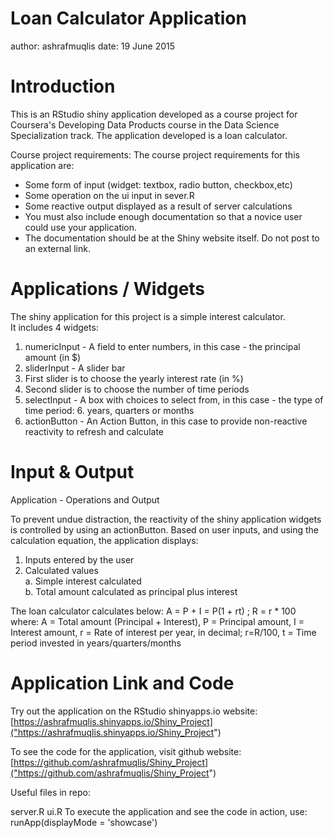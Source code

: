 Loan Calculator Application
========================================================
author: ashrafmuqlis
date: 19 June 2015

Introduction
========================================================

This is an RStudio shiny application developed as a course project for Coursera's Developing Data Products course in the Data Science Specialization track.
The application developed is a loan calculator.

Course project requirements:
The course project requirements for this application are:

- Some form of input (widget: textbox, radio button, checkbox,etc)  
- Some operation on the ui input in sever.R  
- Some reactive output displayed as a result of server calculations  
- You must also include enough documentation so that a novice user could use your   application.  
- The documentation should be at the Shiny website itself. Do not post to an external link.  

Applications / Widgets
========================================================
The shiny application for this project is a simple interest calculator.  
It includes 4 widgets:

1. numericInput - A field to enter numbers, in this case - the principal amount (in $)
2. sliderInput - A slider bar
3. First slider is to choose the yearly interest rate (in %)
4. Second slider is to choose the number of time periods
5. selectInput - A box with choices to select from, in this case - the type of time period: 6. years, quarters or months
7. actionButton - An Action Button, in this case to provide non-reactive reactivity to refresh and calculate

Input & Output
========================================================
Application - Operations and Output

To prevent undue distraction, the reactivity of the shiny application widgets is controlled by using an actionButton. Based on user inputs, and using the calculation equation, the application displays:
1. Inputs entered by the user  
2. Calculated values  
a. Simple interest calculated  
b. Total amount calculated as principal plus interest  

The loan calculator calculates below:
A = P + I = P(1 + rt) ; R = r * 100
where:
A = Total amount (Principal + Interest), P = Principal amount, I = Interest amount, r = Rate of interest per year, in decimal; r=R/100, t = Time period invested in years/quarters/months

Application Link and Code
========================================================
Try out the application on the RStudio shinyapps.io website:
[https://ashrafmuqlis.shinyapps.io/Shiny_Project]("https://ashrafmuqlis.shinyapps.io/Shiny_Project")

To see the code for the application, visit github website:
[https://github.com/ashrafmuqlis/Shiny_Project]("https://github.com/ashrafmuqlis/Shiny_Project")

Useful files in repo:

server.R
ui.R
To execute the application and see the code in action, use:
runApp(displayMode = 'showcase')
